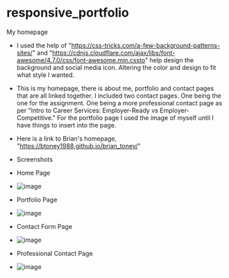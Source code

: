 # responsive_portfolio
My homepage

* I used the help of "https://css-tricks.com/a-few-background-patterns-sites/" and "https://cdnjs.cloudflare.com/ajax/libs/font-awesome/4.7.0/css/font-awesome.min.cssto" help design the background and social media icon. Altering the color and design to fit what style I wanted.

* This is my homepage, there is about me, portfolio and contact pages that are all linked together. I included two contact pages. One being the one for the assignment. One being a more professional contact page as per "Intro to Career Services: Employer-Ready vs Employer-Competitive." For the portfolio page I used the image of myself until I have things to insert into the page.

* Here is a link to Brian's homepage, "https://btoney1988.github.io/brian_toney/"


* Screenshots
 -  Home Page
  - ![image](https://user-images.githubusercontent.com/68873509/90903771-6c52f200-e39c-11ea-890c-7c4d9d674323.png)

 - Portfolio Page
 - ![image](https://user-images.githubusercontent.com/68873509/90903818-7ecd2b80-e39c-11ea-9a60-f4afab0f4849.png)

 - Contact Form Page
  - ![image](https://user-images.githubusercontent.com/68873509/90903917-99070980-e39c-11ea-850c-f4c312252708.png)

 - Professional Contact Page
  - ![image](https://user-images.githubusercontent.com/68873509/90904033-c0f66d00-e39c-11ea-8b7a-c97b98f2fa6f.png)




